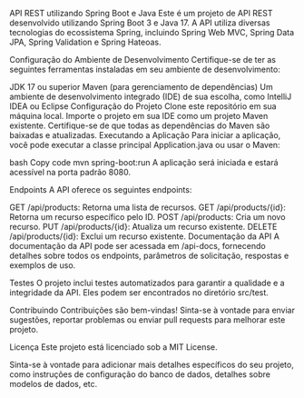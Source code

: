 API REST utilizando Spring Boot e Java
Este é um projeto de API REST desenvolvido utilizando Spring Boot 3 e Java 17. A API utiliza diversas tecnologias do ecossistema Spring, incluindo Spring Web MVC, Spring Data JPA, Spring Validation e Spring Hateoas.

Configuração do Ambiente de Desenvolvimento
Certifique-se de ter as seguintes ferramentas instaladas em seu ambiente de desenvolvimento:

JDK 17 ou superior
Maven (para gerenciamento de dependências)
Um ambiente de desenvolvimento integrado (IDE) de sua escolha, como IntelliJ IDEA ou Eclipse
Configuração do Projeto
Clone este repositório em sua máquina local.
Importe o projeto em sua IDE como um projeto Maven existente.
Certifique-se de que todas as dependências do Maven são baixadas e atualizadas.
Executando a Aplicação
Para iniciar a aplicação, você pode executar a classe principal Application.java ou usar o Maven:

bash
Copy code
mvn spring-boot:run
A aplicação será iniciada e estará acessível na porta padrão 8080.

Endpoints
A API oferece os seguintes endpoints:

GET /api/products: Retorna uma lista de recursos.
GET /api/products/{id}: Retorna um recurso específico pelo ID.
POST /api/products: Cria um novo recurso.
PUT /api/products/{id}: Atualiza um recurso existente.
DELETE /api/products/{id}: Exclui um recurso existente.
Documentação da API
A documentação da API pode ser acessada em /api-docs, fornecendo detalhes sobre todos os endpoints, parâmetros de solicitação, respostas e exemplos de uso.

Testes
O projeto inclui testes automatizados para garantir a qualidade e a integridade da API. Eles podem ser encontrados no diretório src/test.

Contribuindo
Contribuições são bem-vindas! Sinta-se à vontade para enviar sugestões, reportar problemas ou enviar pull requests para melhorar este projeto.

Licença
Este projeto está licenciado sob a MIT License.

Sinta-se à vontade para adicionar mais detalhes específicos do seu projeto, como instruções de configuração do banco de dados, detalhes sobre modelos de dados, etc.
